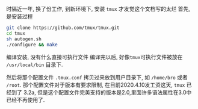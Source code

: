 时隔近一年, 换了份工作, 到新环境下, 安装 `tmux` 才发觉这个文档写的太烂
首先, 是安装过程

``` bash
git clone https://github.com/tmux/tmux.git
cd tmux
sh autogen.sh
./configure && make
```
编译安装, 没有什么直接可执行文件
编译完以后, 好像`tmux`可执行文件被放在 `/usr/local/bin` 目录下.

然后将那个配置文件 `.tmux.conf` 拷贝过来放到用户目录下, 如 `/home/bro` 或者 `/root`.
那个配置文件对于版本有要求限制, 在目前2020.4.10发工资这天, `tmux` 已经到了 3.2a, 但是这个配置文件完美支持的版本是2.0,里面许多语法属性在3.0中已经不再使用了.





